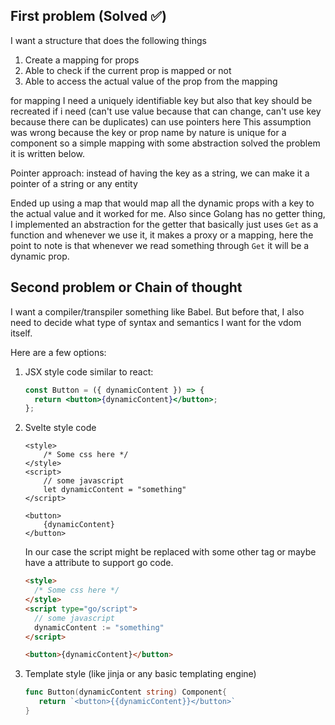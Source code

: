 ## First problem (Solved ✅)

I want a structure that does the following things

1. Create a mapping for props
2. Able to check if the current prop is mapped or not
3. Able to access the actual value of the prop from the mapping

for mapping I need a uniquely identifiable key but also that key should be
recreated if i need
(can't use value because that can change, can't use key because there can be duplicates)
can use pointers here
This assumption was wrong because the key or prop name by nature is unique for a component so a simple mapping with some abstraction solved the problem it is written below.

Pointer approach:
instead of having the key as a string, we can make it a pointer of a string or any entity

Ended up using a map that would map all the dynamic props with a key to the actual value and it worked for me.
Also since Golang has no getter thing, I implemented an abstraction for the getter that basically just uses `Get` as a function and whenever we use it, it makes a proxy or a mapping, here the point to note is that whenever we read something through `Get` it will be a dynamic prop.

## Second problem or Chain of thought

I want a compiler/transpiler something like Babel. But before that, I also need to decide what type of syntax and semantics I want for the vdom itself.

Here are a few options:

1. JSX style code similar to react:

   ```jsx
   const Button = ({ dynamicContent }) => {
     return <button>{dynamicContent}</button>;
   };
   ```

2. Svelte style code

   ```svelte
   <style>
       /* Some css here */
   </style>
   <script>
       // some javascript
       let dynamicContent = "something"
   </script>

   <button>
       {dynamicContent}
   </button>

   ```

   In our case the script might be replaced with some other tag or maybe have a attribute to support go code.

   ```html
   <style>
     /* Some css here */
   </style>
   <script type="go/script">
     // some javascript
     dynamicContent := "something"
   </script>

   <button>{dynamicContent}</button>
   ```

3. Template style (like jinja or any basic templating engine)
   ```go
   func Button(dynamicContent string) Component{
      return `<button>{{dynamicContent}}</button>`
   }
   ```
